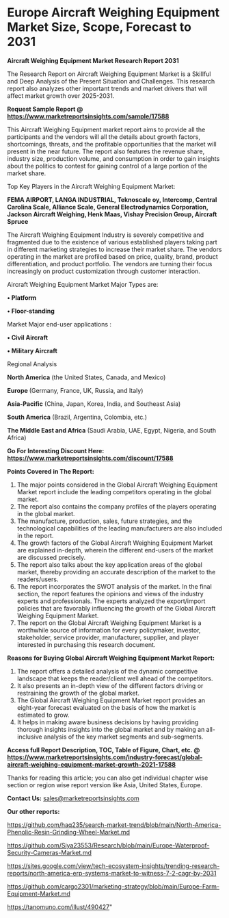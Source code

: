  # Europe Aircraft Weighing Equipment Market Size, Scope, Forecast to 2031

<strong>Aircraft Weighing Equipment Market Research Report 2031</strong>

The Research Report on Aircraft Weighing Equipment Market is a Skillful and Deep Analysis of the Present Situation and Challenges. This research report also analyzes other important trends and market drivers that will affect market growth over 2025-2031.

<strong>Request Sample Report @ <a href=https://www.marketreportsinsights.com/sample/17588>https://www.marketreportsinsights.com/sample/17588</a></strong>

This Aircraft Weighing Equipment market report aims to provide all the participants and the vendors will all the details about growth factors, shortcomings, threats, and the profitable opportunities that the market will present in the near future. The report also features the revenue share, industry size, production volume, and consumption in order to gain insights about the politics to contest for gaining control of a large portion of the market share.

Top Key Players in the Aircraft Weighing Equipment Market:

<strong>FEMA AIRPORT, LANGA INDUSTRIAL, Teknoscale oy, Intercomp, Central Carolina Scale, Alliance Scale, General Electrodynamics Corporation, Jackson Aircraft Weighing, Henk Maas, Vishay Precision Group, Aircraft Spruce</strong>

The Aircraft Weighing Equipment Industry is severely competitive and fragmented due to the existence of various established players taking part in different marketing strategies to increase their market share. The vendors operating in the market are profiled based on price, quality, brand, product differentiation, and product portfolio. The vendors are turning their focus increasingly on product customization through customer interaction.

Aircraft Weighing Equipment Market Major Types are:

<strong>• Platform

• Floor-standing</strong>

Market Major end-user applications :

<strong>• Civil Aircraft

• Military Aircraft</strong>

Regional Analysis

</u><strong><b>North America</b></strong> (the United States, Canada, and Mexico)

<strong><b>Europe </b></strong>(Germany, France, UK, Russia, and Italy)

<strong><b>Asia-Pacific</b></strong> (China, Japan, Korea, India, and Southeast Asia)

<strong><b>South America</b></strong> (Brazil, Argentina, Colombia, etc.)

<strong><b>The Middle East and Africa</b></strong> (Saudi Arabia, UAE, Egypt, Nigeria, and South Africa)

<strong>Go For Interesting Discount Here: <a href=https://www.marketreportsinsights.com/discount/17588>https://www.marketreportsinsights.com/discount/17588</a></strong>

<strong>Points Covered in The Report:</strong>
<ol>
  <li>The major points considered in the Global Aircraft Weighing Equipment Market report include the leading competitors operating in the global market.</li>
  <li>The report also contains the company profiles of the players operating in the global market.</li>
  <li>The manufacture, production, sales, future strategies, and the technological capabilities of the leading manufacturers are also included in the report.</li>
  <li>The growth factors of the Global Aircraft Weighing Equipment Market are explained in-depth, wherein the different end-users of the market are discussed precisely.</li>
  <li>The report also talks about the key application areas of the global market, thereby providing an accurate description of the market to the readers/users.</li>
  <li>The report incorporates the SWOT analysis of the market. In the final section, the report features the opinions and views of the industry experts and professionals. The experts analyzed the export/import policies that are favorably influencing the growth of the Global Aircraft Weighing Equipment Market.</li>
  <li>The report on the Global Aircraft Weighing Equipment Market is a worthwhile source of information for every policymaker, investor, stakeholder, service provider, manufacturer, supplier, and player interested in purchasing this research document.</li>
</ol>
<strong>Reasons for Buying Global Aircraft Weighing Equipment Market Report:</strong>

<ol>
  <li>The report offers a detailed analysis of the dynamic competitive landscape that keeps the reader/client well ahead of the competitors.</li>
  <li>It also presents an in-depth view of the different factors driving or restraining the growth of the global market.</li>
  <li>The Global Aircraft Weighing Equipment Market report provides an eight-year forecast evaluated on the basis of how the market is estimated to grow.</li>
  <li>It helps in making aware business decisions by having providing thorough insights insights into the global market and by making an all-inclusive analysis of the key market segments and sub-segments.</li>
</ol>
<strong>Access full Report Description, TOC, Table of Figure, Chart, etc. @ <a href=https://www.marketreportsinsights.com/industry-forecast/global-aircraft-weighing-equipment-market-growth-2021-17588>https://www.marketreportsinsights.com/industry-forecast/global-aircraft-weighing-equipment-market-growth-2021-17588</a></strong>


Thanks for reading this article; you can also get individual chapter wise section or region wise report version like Asia, United States, Europe.

<strong>Contact Us:</strong>
sales@marketreportsinsights.com

<strong>Our other reports:</strong>

<a href=https://github.com/haq235/search-market-trend/blob/main/North-America-Phenolic-Resin-Grinding-Wheel-Market.md>https://github.com/haq235/search-market-trend/blob/main/North-America-Phenolic-Resin-Grinding-Wheel-Market.md</a>

<a href=https://github.com/Siya23553/Research/blob/main/Europe-Waterproof-Security-Cameras-Market.md>https://github.com/Siya23553/Research/blob/main/Europe-Waterproof-Security-Cameras-Market.md</a>

<a href=https://sites.google.com/view/tech-ecosystem-insights/trending-research-reports/north-america-erp-systems-market-to-witness-7-2-cagr-by-2031>https://sites.google.com/view/tech-ecosystem-insights/trending-research-reports/north-america-erp-systems-market-to-witness-7-2-cagr-by-2031</a>

<a href=https://github.com/cargo2301/marketing-strategy/blob/main/Europe-Farm-Equipment-Market.md>https://github.com/cargo2301/marketing-strategy/blob/main/Europe-Farm-Equipment-Market.md</a>

<a href=https://tanomuno.com/illust/490427>https://tanomuno.com/illust/490427</a>"
